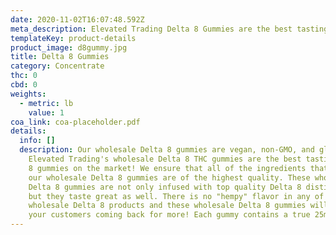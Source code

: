 ```yaml
---
date: 2020-11-02T16:07:48.592Z
meta_description: Elevated Trading Delta 8 Gummies are the best tasting D8 gummies on the market!
templateKey: product-details
product_image: d8gummy.jpg
title: Delta 8 Gummies
category: Concentrate
thc: 0
cbd: 0
weights:
  - metric: lb
    value: 1
coa_link: coa-placeholder.pdf
details:
  info: []
  description: Our wholesale Delta 8 gummies are vegan, non-GMO, and gluten free.
    Elevated Trading's wholesale Delta 8 THC gummies are the best tasting Delta
    8 gummies on the market! We ensure that all of the ingredients that go into
    our wholesale Delta 8 gummies are of the highest quality. These wholesale
    Delta 8 gummies are not only infused with top quality Delta 8 distillate,
    but they taste great as well. There is no "hempy" flavor in any of our
    wholesale Delta 8 products and these wholesale Delta 8 gummies will have
    your customers coming back for more! Each gummy contains a true 25mg dose.
---
```

